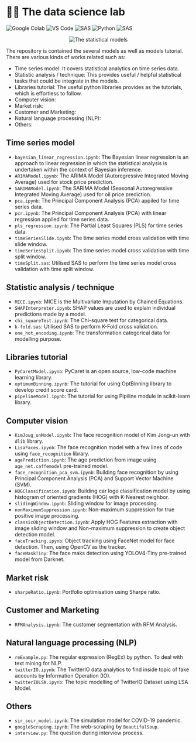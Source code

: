 # ✍🏻 The data science lab

![Google Colab](https://img.shields.io/badge/Editor-Google%20Colab-brightgreen)
![VS Code](https://img.shields.io/badge/Editor-VS%20Code-brightgreen)
![SAS](https://img.shields.io/badge/Editor-SAS-brightgreen)
![Python](https://img.shields.io/badge/Code-Python-blue)
![SAS](https://img.shields.io/badge/Code-SAS-blue)

<p align="center">
  <img src="https://research.phoenix.edu/sites/default/files/blogpost/images/statistical-analysis-hero.jpg" alt="The statistical models"/>
</p>

The repository is contained the several models as well as models tutorial. There are various kinds of works related such as:
* Time series model: It covers statistical analytics on time series data.
* Statistic analysis / technique: This provides useful / helpful statistical tasks that could be integrate in the models.
* Libraries tutorial: The useful python libraries provides as the tutorials, which is effortless to follow.
* Computer vision: 
* Market risk:
* Customer and Marketing: 
* Natural language processing (NLP): 
* Others: 

## Time series model
* `bayesian_linear_regression.ipynb`: The Bayesian linear regression is an approach to linear regression in which the statistical analysis is undertaken within the context of Bayesian inference.
* `ARIMAModel.ipynb`: The ARIMA Model (Autoregressive Integrated Moving Average) used for stock price prediction.
* `SARIMAModel.ipynb`: The SARIMA Model (Seasonal Autoregressive Integrated Moving Average) used for oil price prediction.
* `pca.ipynb`: The Principal Component Analysis (PCA) appiled for time series data.
* `pcr.ipynb`: The Principal Component Analysis (PCA) with linear regression appiled for time series data.
* `pls_regression.ipynb`: The Partial Least Squares (PLS) for time series data.
* `timeSeriesSlide.ipynb`: The time series model cross validation with time slide window.
* `timeSeriesSplit.ipynb`: The time series model cross validation with time split window.
* `timeSplit.sas`: Utilised SAS to perform the time series model cross validation with time split window.

## Statistic analysis / technique
* `MICE.ipynb`: MICE is the Multivariate Imputation by Chained Equations.
* `SHAPInterpreter.ipynb`: SHAP values are used to explain individual predictions made by a model.
* `chi_squareTest.ipynb`: The Chi-square test for categorical data.
* `k-fold.sas`: Utilised SAS to perform K-Fold cross validation.
* `one_hot_encoding.ipynb`: The transformation categorical data for modelling purpose.

## Libraries tutorial
* `PyCaretModel.ipynb`: PyCaret is an open source, low-code machine learning library.
* `optimumBinning.ipynb`: The tutorial for using OptBinning library to develop credit score card.
* `pipelineModel.ipynb`: The tutorial for using Pipiline module in scikit-learn library.

## Computer vision
* `KimJoug_unModel.ipynb`: The face recognition model of Kim Jong-un with `dlib` library.
* `LisaFaces.ipynb`: The face recognition model with a few lines of code using `face_recognition` library.
* `agePrediction.ipynb`: The age prediction from image using `age_net.caffemodel` pre-trained model.
* `face_recognition_pca_svm.ipynb`: Building face recognition by using Principal Component Analysis (PCA) and Support Vector Machine (SVM).
* `HOGClassification.ipynb`: Building car logo classification model by using histogram of oriented gradients (HOG) with K-Nearest neighbor.
* `slidingWindow.ipynb`: Sliding window for image processing.
* `nonMaximumSuppression.ipynb`: Non-maximum suppression for true positive image processing.
* `classicObjectDetection.ipynb`: Apply HOG Features extraction with image sliding window and Non-maximum suppression to create object detection model.
* `faceTracking.ipynb`: Object tracking using FaceNet model for face detection. Then, using OpenCV as the tracker.
* `faceMaskTiny`: The face maks detection using YOLOV4-Tiny pre-trained model from Darknet.

## Market risk
* `sharpeRatio.ipynb`: Portfolio optimisation using Sharpe ratio.

## Customer and Marketing
* `RFMAnalysis.ipynb`: The customer segmentation with RFM Analysis.

## Natural language processing (NLP)
* `reExample.py`: The regular expression (RegEx) by python. To deal with text mining for NLP.
* `twitterIO.ipynb`: The TwitterIO data analytics to find inside topic of fake accounts by Information Operation (IO).
* `twitterIOLSA.ipynb`: The topic modelling of TwitterIO Dataset using LSA Model.

## Others
* `sir_seir_model.ipynb`: The simulation model for COVID-19 pandemic.
* `googleScraping.ipynb`: The web-scraping by `BeautifulSoup`.
* `interview.py`: The question during interview process.
